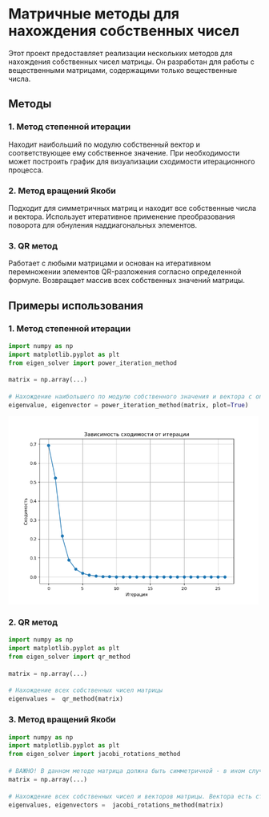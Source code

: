 # Матричные методы для нахождения собственных чисел

Этот проект предоставляет реализации нескольких методов для нахождения собственных чисел матрицы. Он разработан для работы с вещественными матрицами, содержащими только вещественные числа.

## Методы

### 1. Метод степенной итерации

Находит наибольший по модулю собственный вектор и соответствующее ему собственное значение. При необходимости может построить график для визуализации сходимости итерационного процесса.

### 2. Метод вращений Якоби

Подходит для симметричных матриц и находит все собственные числа и вектора. Использует итеративное применение преобразования поворота для обнуления наддиагональных элементов.

### 3. QR метод

Работает с любыми матрицами и основан на итеративном перемножении элементов QR-разложения согласно определенной формуле. Возвращает массив всех собственных значений матрицы.

## Примеры использования

### 1. Метод степенной итерации

```python
import numpy as np
import matplotlib.pyplot as plt
from eigen_solver import power_iteration_method

matrix = np.array(...)

# Нахождение наибольшего по модулю собственного значения и вектора с опцией графика
eigenvalue, eigenvector = power_iteration_method(matrix, plot=True)

```
<img src="convergence_plot.png" width="500">

### 2. QR метод

```python
import numpy as np
import matplotlib.pyplot as plt
from eigen_solver import qr_method

matrix = np.array(...)

# Нахождение всех собственных чисел матрицы
eigenvalues =  qr_method(matrix)

```

### 3. Метод вращений Якоби

```python
import numpy as np
import matplotlib.pyplot as plt
from eigen_solver import jacobi_rotations_method

# ВАЖНО! В данном методе матрица должна быть симметричной - в ином случае получаем исключение
matrix = np.array(...)

# Нахождение всех собственных чисел и векторов матрицы. Вектора есть столбцы в eigenvectors
eigenvalues, eigenvectors =  jacobi_rotations_method(matrix)

```